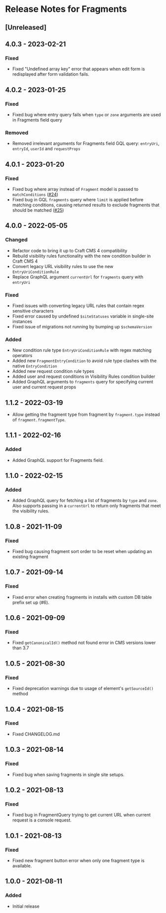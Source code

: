 # Release Notes for Fragments

## [Unreleased]

## 4.0.3 - 2023-02-21
### Fixed
- Fixed "Undefined array key" error that appears when edit form is redisplayed after form validation fails.

## 4.0.2 - 2023-01-25
### Fixed
- Fixed bug where entry query fails when `type` or `zone` arguments are used in Fragments field query

### Removed
- Removed irrelevant arguments for Fragments field GQL query: `entryUri`, `entryId`, `userId` and `requestProps`

## 4.0.1 - 2023-01-20
### Fixed
- Fixed bug where array instead of `Fragment` model is passed to `matchConditions` ([#24](https://github.com/thepixelage/craft-fragments/issues/24))
- Fixed bug in GQL `fragments` query where `limit` is applied before matching conditions, causing returned results to exclude fragments that should be matched ([#25](https://github.com/thepixelage/craft-fragments/issues/25))

## 4.0.0 - 2022-05-05
### Changed
- Refactor code to bring it up to Craft CMS 4 compatibility
- Rebuild visibility rules functionality with the new condition builder in Craft CMS 4
- Convert legacy URL visibility rules to use the new `EntryUriConditionRule`
- Replace GraphQL argument `currentUrl` for `fragments` query with `entryUri`

### Fixed
- Fixed issues with converting legacy URL rules that contain regex sensitive characters
- Fixed error caused by undefined `$siteStatuses` variable in single-site instances
- Fixed issue of migrations not running by bumping up `$schemaVersion`

### Added
- New condition rule type `EntryUriConditionRule` with regex matching operators
- Added new `FragmentEntryCondition` to avoid rule type clashes with the native `EntryCondition`
- Added new request condition rule types
- Added user and request conditions in Visibility Rules condition builder
- Added GraphQL arguments to `fragments` query for specifying current user and current request props

## 1.1.2 - 2022-03-19
- Allow getting the fragment type from fragment by `fragment.type` instead of `fragment.fragmentType`.

## 1.1.1 - 2022-02-16
### Added
- Added GraphQL support for Fragments field.

## 1.1.0 - 2022-02-15
### Added
- Added GraphQL query for fetching a list of fragments by `type` and `zone`. Also supports passing in a `currentUrl` to return only fragments that meet the visibility rules.

## 1.0.8 - 2021-11-09
### Fixed
- Fixed bug causing fragment sort order to be reset when updating an existing fragment

## 1.0.7 - 2021-09-14
### Fixed
- Fixed error when creating fragments in installs with custom DB table prefix set up (#6).

## 1.0.6 - 2021-09-09
### Fixed
- Fixed `getCanonicalId()` method not found error in CMS versions lower than 3.7

## 1.0.5 - 2021-08-30
### Fixed
- Fixed deprecation warnings due to usage of element's `getSourceId()` method

## 1.0.4 - 2021-08-15
### Fixed
- Fixed CHANGELOG.md

## 1.0.3 - 2021-08-14
### Fixed
- Fixed bug when saving fragments in single site setups. 

## 1.0.2 - 2021-08-13
### Fixed
- Fixed bug in FragmentQuery trying to get current URL when current request is a console request.

## 1.0.1 - 2021-08-13
### Fixed
- Fixed new fragment button error when only one fragment type is available.

## 1.0.0 - 2021-08-11
### Added
- Initial release
